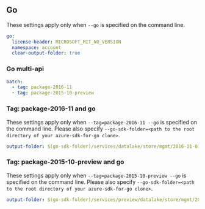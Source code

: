 ## Go

These settings apply only when `--go` is specified on the command line.

``` yaml $(go)
go:
  license-header: MICROSOFT_MIT_NO_VERSION
  namespace: account
  clear-output-folder: true
```

### Go multi-api

``` yaml $(go) && $(multiapi)
batch:
  - tag: package-2016-11
  - tag: package-2015-10-preview
```

### Tag: package-2016-11 and go

These settings apply only when `--tag=package-2016-11 --go` is specified on the command line.
Please also specify `--go-sdk-folder=<path to the root directory of your azure-sdk-for-go clone>`.

``` yaml $(tag) == 'package-2016-11' && $(go)
output-folder: $(go-sdk-folder)/services/datalake/store/mgmt/2016-11-01/$(namespace)
```

### Tag: package-2015-10-preview and go

These settings apply only when `--tag=package-2015-10-preview --go` is specified on the command line.
Please also specify `--go-sdk-folder=<path to the root directory of your azure-sdk-for-go clone>`.

``` yaml $(tag) == 'package-2015-10-preview' && $(go)
output-folder: $(go-sdk-folder)/services/preview/datalake/store/mgmt/2015-10-01-preview/$(namespace)
```

